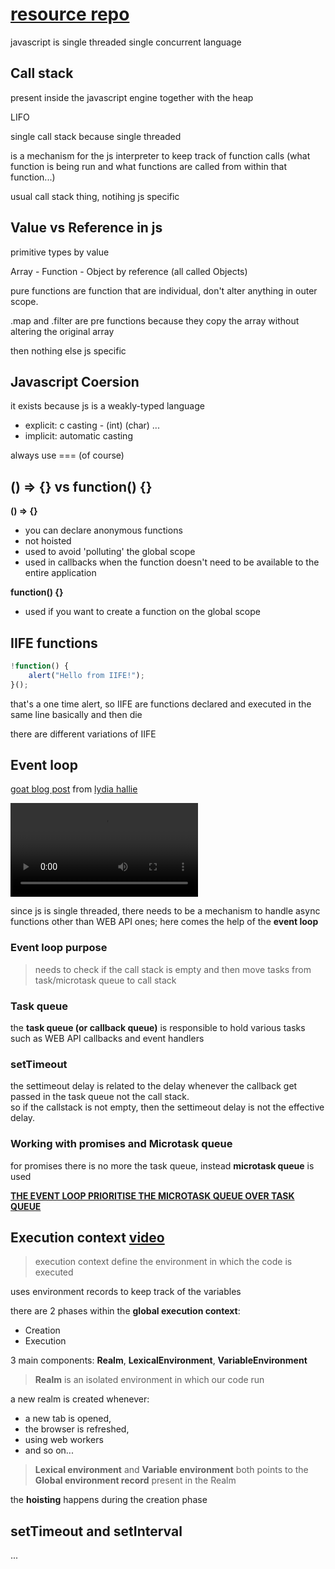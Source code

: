 # [resource repo](https://github.com/leonardomso/33-js-concepts?tab=readme-ov-file#1-call-stack)

javascript is single threaded single concurrent language

## Call stack

present inside the javascript engine together with the heap

LIFO

single call stack because single threaded

is a mechanism for the js interpreter to keep track of function calls (what function is being run and what functions are called from within that function...)

usual call stack thing, notihing js specific


## Value vs Reference in js

primitive types by value

Array - Function - Object by reference (all called Objects)

pure functions are function that are individual, don't alter anything in outer scope.

.map and .filter are pre functions because they copy the array without altering the original array

then nothing else js specific


## Javascript Coersion

it exists because js is a weakly-typed language

- explicit: c casting - (int) (char) ...
- implicit: automatic casting

always use === (of course)

## () => {} vs function() {}

**() => {}**

- you can declare anonymous functions
- not hoisted
- used to avoid 'polluting' the global scope
- used in callbacks when the function doesn't need to be available to the entire application

**function() {}**

- used if you want to create a function on the global scope

## IIFE functions

~~~js
!function() {
    alert("Hello from IIFE!");
}();
~~~

that's a one time alert, so IIFE are functions declared and executed in the same line basically and then die

there are different variations of IIFE

## Event loop 

[goat blog post](https://www.lydiahallie.com/blog/event-loop) from [lydia hallie](https://www.youtube.com/@theavocoder)

![event-loop-gif](https://res.cloudinary.com/dq8xfyhu4/video/upload/s--sZ6uzDo8--/eo_7,so_3/v1712236281/Screen_Recording_2024-04-04_at_8.11.05_AM_ldumcm.mp4)

since js is single threaded, there needs to be a mechanism to handle async functions other than WEB API ones; here comes the help of the **event loop**

### Event loop purpose

> needs to check if the call stack is empty and then move tasks from task/microtask queue to call stack

### Task queue

the **task queue (or callback queue)** is responsible to hold various tasks such as WEB API callbacks and event handlers

### setTimeout

the settimeout delay is related to the delay whenever the callback get passed in the task queue not the call stack.\
so if the callstack is not empty, then the settimeout delay is not the effective delay.

### Working with promises and Microtask queue

for promises there is no more the task queue, instead **microtask queue** is used

**<ins>THE EVENT LOOP PRIORITISE THE MICROTASK QUEUE OVER TASK QUEUE</ins>**

## Execution context [video](https://www.youtube.com/watch?v=zdGfo6I1yrA)

> execution context define the environment in which the code is executed

uses environment records to keep track of the variables

there are 2 phases within the **global execution context**:

- Creation
- Execution

3 main components: **Realm**, **LexicalEnvironment**, **VariableEnvironment**

> **Realm** is an isolated environment in which our code run

a new realm is created whenever:

- a new tab is opened, 
- the browser is refreshed, 
- using web workers 
- and so on...

> **Lexical environment** and **Variable environment** both points to the **Global environment record** present in the Realm

the **hoisting** happens during the creation phase

## setTimeout and setInterval

...




